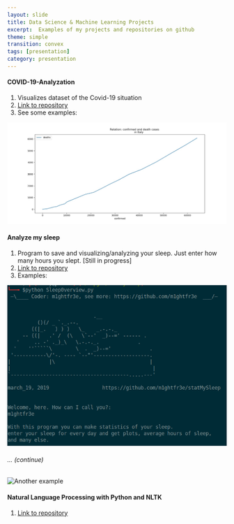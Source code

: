 ```yaml
---
layout: slide
title: Data Science & Machine Learning Projects
excerpt:  Examples of my projects and repositories on github
theme: simple
transition: convex
tags: [presentation]
category: presentation
---
```

<section data-markdown>

#### COVID-19-Analyzation
1. Visualizes dataset of the Covid-19 situation
2. [Link to repository](https://github.com/m1ghtfr3e/COVID-19-Analyzation)
3. See some examples:

![Relation of confirmed and death cases in Italy](/images/conf-dead.jpg)


</section>
<section data-markdown>

#### Analyze my sleep
1. Program to save and visualizing/analyzing your sleep.
  Just enter how many hours you slept.
  [Still in progress]
2. [Link to repository](https://github.com/m1ghtfr3e/statMySleep)
3. Examples:

![Start of program](/images/sleep.png)

###### ... (continue)

</section>
<section data-markdown >
  
![Another example](/images/sleep1.png) 
  
</section>
<section data-markdown>
  
#### Natural Language Processing with Python and NLTK
1. [Link to repository](https://github.com/m1ghtfr3e/Text-Edition-Programs)

  
</section>
